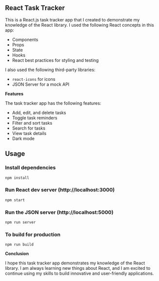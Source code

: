 ## React Task Tracker

This is a React.js task tracker app that I created to demonstrate my knowledge of the React library. I used the following React concepts in this app:

* Components
* Props
* State
* Hooks
* React best practices for styling and testing

I also used the following third-party libraries:

* `react-icons` for icons
* JSON Server for a mock API

**Features**

The task tracker app has the following features:

* Add, edit, and delete tasks
* Toggle task reminders
* Filter and sort tasks
* Search for tasks
* View task details
* Dark mode

## Usage

### Install dependencies

```
npm install
```

### Run React dev server (http://localhost:3000)

```
npm start
```

### Run the JSON server (http://localhost:5000)

```
npm run server
```

### To build for production

```
npm run build
```


**Conclusion**

I hope this task tracker app demonstrates my knowledge of the React library. I am always learning new things about React, and I am excited to continue using my skills to build innovative and user-friendly applications.